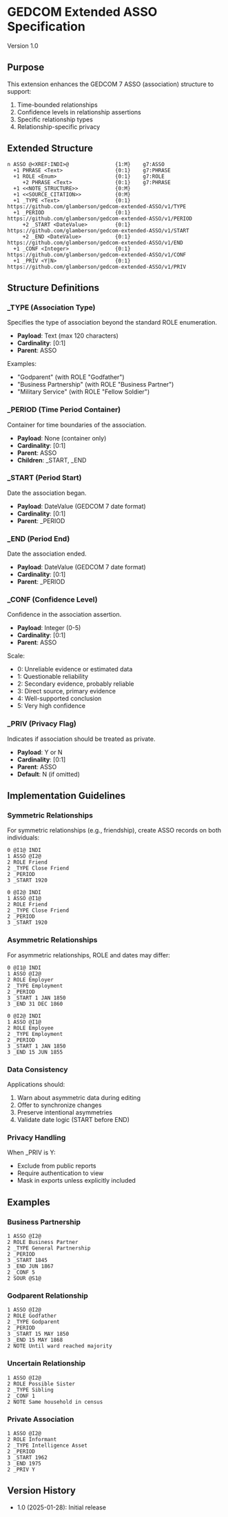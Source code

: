 # GEDCOM Extended ASSO Specification

Version 1.0

## Purpose

This extension enhances the GEDCOM 7 ASSO (association) structure to support:
1. Time-bounded relationships
2. Confidence levels in relationship assertions  
3. Specific relationship types
4. Relationship-specific privacy

## Extended Structure

```
n ASSO @<XREF:INDI>@               {1:M}    g7:ASSO
  +1 PHRASE <Text>                 {0:1}    g7:PHRASE
  +1 ROLE <Enum>                   {0:1}    g7:ROLE
     +2 PHRASE <Text>              {0:1}    g7:PHRASE
  +1 <<NOTE_STRUCTURE>>            {0:M}
  +1 <<SOURCE_CITATION>>           {0:M}
  +1 _TYPE <Text>                  {0:1}    https://github.com/glamberson/gedcom-extended-ASSO/v1/TYPE
  +1 _PERIOD                       {0:1}    https://github.com/glamberson/gedcom-extended-ASSO/v1/PERIOD
     +2 _START <DateValue>         {0:1}    https://github.com/glamberson/gedcom-extended-ASSO/v1/START
     +2 _END <DateValue>           {0:1}    https://github.com/glamberson/gedcom-extended-ASSO/v1/END
  +1 _CONF <Integer>               {0:1}    https://github.com/glamberson/gedcom-extended-ASSO/v1/CONF
  +1 _PRIV <Y|N>                   {0:1}    https://github.com/glamberson/gedcom-extended-ASSO/v1/PRIV
```

## Structure Definitions

### _TYPE (Association Type)

Specifies the type of association beyond the standard ROLE enumeration.

- **Payload**: Text (max 120 characters)
- **Cardinality**: [0:1]
- **Parent**: ASSO

Examples:
- "Godparent" (with ROLE "Godfather")
- "Business Partnership" (with ROLE "Business Partner")
- "Military Service" (with ROLE "Fellow Soldier")

### _PERIOD (Time Period Container)

Container for time boundaries of the association.

- **Payload**: None (container only)
- **Cardinality**: [0:1]
- **Parent**: ASSO
- **Children**: _START, _END

### _START (Period Start)

Date the association began.

- **Payload**: DateValue (GEDCOM 7 date format)
- **Cardinality**: [0:1]
- **Parent**: _PERIOD

### _END (Period End)

Date the association ended.

- **Payload**: DateValue (GEDCOM 7 date format)
- **Cardinality**: [0:1]
- **Parent**: _PERIOD

### _CONF (Confidence Level)

Confidence in the association assertion.

- **Payload**: Integer (0-5)
- **Cardinality**: [0:1]
- **Parent**: ASSO

Scale:
- 0: Unreliable evidence or estimated data
- 1: Questionable reliability
- 2: Secondary evidence, probably reliable
- 3: Direct source, primary evidence
- 4: Well-supported conclusion
- 5: Very high confidence

### _PRIV (Privacy Flag)

Indicates if association should be treated as private.

- **Payload**: Y or N
- **Cardinality**: [0:1]
- **Parent**: ASSO
- **Default**: N (if omitted)

## Implementation Guidelines

### Symmetric Relationships

For symmetric relationships (e.g., friendship), create ASSO records on both individuals:

```gedcom
0 @I1@ INDI
1 ASSO @I2@
2 ROLE Friend
2 _TYPE Close Friend
2 _PERIOD
3 _START 1920

0 @I2@ INDI
1 ASSO @I1@
2 ROLE Friend
2 _TYPE Close Friend
2 _PERIOD
3 _START 1920
```

### Asymmetric Relationships

For asymmetric relationships, ROLE and dates may differ:

```gedcom
0 @I1@ INDI
1 ASSO @I2@
2 ROLE Employer
2 _TYPE Employment
2 _PERIOD
3 _START 1 JAN 1850
3 _END 31 DEC 1860

0 @I2@ INDI
1 ASSO @I1@
2 ROLE Employee
2 _TYPE Employment
2 _PERIOD
3 _START 1 JAN 1850
3 _END 15 JUN 1855
```

### Data Consistency

Applications should:
1. Warn about asymmetric data during editing
2. Offer to synchronize changes
3. Preserve intentional asymmetries
4. Validate date logic (START before END)

### Privacy Handling

When _PRIV is Y:
- Exclude from public reports
- Require authentication to view
- Mask in exports unless explicitly included

## Examples

### Business Partnership
```gedcom
1 ASSO @I2@
2 ROLE Business Partner
2 _TYPE General Partnership
2 _PERIOD
3 _START 1845
3 _END JUN 1867
2 _CONF 5
2 SOUR @S1@
```

### Godparent Relationship
```gedcom
1 ASSO @I2@
2 ROLE Godfather
2 _TYPE Godparent
2 _PERIOD
3 _START 15 MAY 1850
3 _END 15 MAY 1868
2 NOTE Until ward reached majority
```

### Uncertain Relationship
```gedcom
1 ASSO @I2@
2 ROLE Possible Sister
2 _TYPE Sibling
2 _CONF 1
2 NOTE Same household in census
```

### Private Association
```gedcom
1 ASSO @I2@
2 ROLE Informant
2 _TYPE Intelligence Asset
2 _PERIOD
3 _START 1962
3 _END 1975
2 _PRIV Y
```

## Version History

- 1.0 (2025-01-28): Initial release